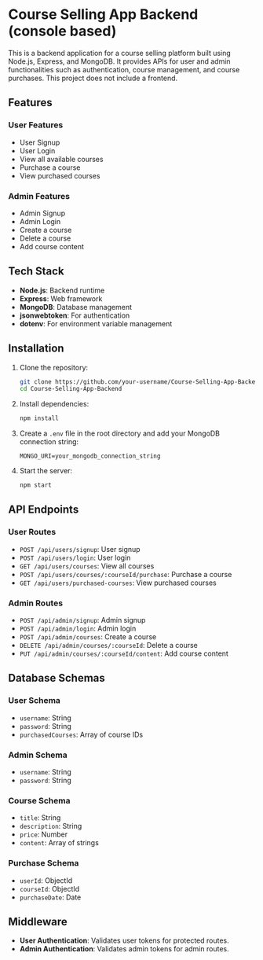 # Course Selling App Backend (console based)

This is a backend application for a course selling platform built using Node.js, Express, and MongoDB. It provides APIs for user and admin functionalities such as authentication, course management, and course purchases. This project does not include a frontend.

## Features

### User Features
- User Signup
- User Login
- View all available courses
- Purchase a course
- View purchased courses

### Admin Features
- Admin Signup
- Admin Login
- Create a course
- Delete a course
- Add course content

## Tech Stack
- **Node.js**: Backend runtime
- **Express**: Web framework 
- **MongoDB**: Database management
- **jsonwebtoken**: For authentication
- **dotenv**: For environment variable management

## Installation

1. Clone the repository:
    ```bash
    git clone https://github.com/your-username/Course-Selling-App-Backend.git
    cd Course-Selling-App-Backend
    ```

2. Install dependencies:
    ```bash
    npm install
    ```

3. Create a `.env` file in the root directory and add your MongoDB connection string:
    ```
    MONGO_URI=your_mongodb_connection_string
    ```

4. Start the server:
    ```bash
    npm start
    ```

## API Endpoints

### User Routes
- `POST /api/users/signup`: User signup
- `POST /api/users/login`: User login
- `GET /api/users/courses`: View all courses
- `POST /api/users/courses/:courseId/purchase`: Purchase a course
- `GET /api/users/purchased-courses`: View purchased courses

### Admin Routes
- `POST /api/admin/signup`: Admin signup
- `POST /api/admin/login`: Admin login
- `POST /api/admin/courses`: Create a course
- `DELETE /api/admin/courses/:courseId`: Delete a course
- `PUT /api/admin/courses/:courseId/content`: Add course content

## Database Schemas

### User Schema
- `username`: String
- `password`: String
- `purchasedCourses`: Array of course IDs

### Admin Schema
- `username`: String
- `password`: String

### Course Schema
- `title`: String
- `description`: String
- `price`: Number
- `content`: Array of strings

### Purchase Schema
- `userId`: ObjectId
- `courseId`: ObjectId
- `purchaseDate`: Date

## Middleware
- **User Authentication**: Validates user tokens for protected routes.
- **Admin Authentication**: Validates admin tokens for admin routes.
